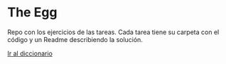 # The Egg

Repo con los ejercicios de las tareas. Cada tarea tiene su carpeta con el código y un Readme describiendo la solución.

[Ir al diccionario](https://www.notion.so/5f0d36e27bb448149f07eca7ee5c2b49?v=3123ca19b70f451eb6e33877298a446f)
